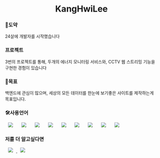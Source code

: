<h1 align="center"> KangHwiLee</h1>

<h3>🦢도약</h3>
24살에 개발자를 시작했습니다

<h3>프로젝트</h3>
3번의 프로젝트를 통해, 두개의 에너지 모니터링 서비스와, CCTV 웹 스트리밍 기능을 구현한 경험이 있습니다

<h3>🤗목표</h3>
백엔드에 관심이 많으며, 세상의 모든 데이터를 한눈에 보기좋은 사이트를 제작하는게 목표입니다.

<h3>🛠사용언어</h3>
<div>
<img src="https://img.shields.io/badge/java-007396?style=for-the-badge&logo=java&logoColor=white" style="height : auto; margin-left : 10px; margin-right : 10px;"/></a>&nbsp;
<img src="https://img.shields.io/badge/html5-E34F26?style=for-the-badge&logo=html5&logoColor=white" style="height : auto; margin-left : 10px; margin-right : 10px;"/></a>&nbsp;
<img src="https://img.shields.io/badge/javascript-F7DF1E?style=for-the-badge&logo=javascript&logoColor=black" style="height : auto; margin-left : 10px; margin-right : 10px;"/></a>&nbsp;
<img src="https://img.shields.io/badge/jquery-0769AD?style=for-the-badge&logo=jquery&logoColor=white" style="height : auto; margin-left : 10px; margin-right : 10px;"/></a>&nbsp;
<img src="https://img.shields.io/badge/mysql-4479A1?style=for-the-badge&logo=mysql&logoColor=white" style="height : auto; margin-left : 10px; margin-right : 10px;"/></a>&nbsp;
<img src="https://img.shields.io/badge/spring-6DB33F?style=for-the-badge&logo=spring&logoColor=white" style="height : auto; margin-left : 10px; margin-right : 10px;"/></a>&nbsp;
<img src="https://img.shields.io/badge/springboot-6DB33F?style=for-the-badge&logo=springboot&logoColor=white" style="height : auto; margin-left : 10px; margin-right : 10px;"/></a>&nbsp;
<img src="https://img.shields.io/badge/linux-FCC624?style=for-the-badge&logo=linux&logoColor=black" style="height : auto; margin-left : 10px; margin-right : 10px;"/></a>&nbsp;
<img src="https://img.shields.io/badge/amazonaws-232F3E?style=for-the-badge&logo=amazonaws&logoColor=white" style="height : auto; margin-left : 10px; margin-right : 10px;"/></a>&nbsp;
</div>


<h3>저를 더 알고싶다면</h3>
<a href="https://velog.io/@987412563">
    <img src="http://img.shields.io/badge/Tech Blog-00D182?style=flat&logo=Emby&logoColor=white&link=https://velog.io/@987412563"
        style="height : auto; margin-left : 10px; margin-right : 10px;"/>
</a>
<a href="https://i987412563i@gmail.com">
    <img src="http://img.shields.io/badge/Gmail-EA4335?style=flat&logo=Gmail&logoColor=white&link=https://i987412563i@gmail.com"
        style="height : auto; margin-left : 10px; margin-right : 10px;"/>
</a>
